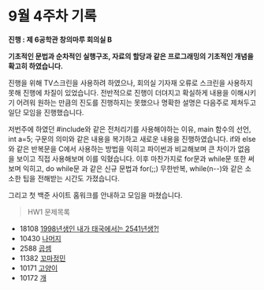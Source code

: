 # 9월 4주차 기록
**진행 : 제 6공학관 창의마루 회의실 B**

**기초적인 문법과 순차적인 실행구조, 자료의 할당과 같은 프로그래밍의 기초적인 개념을 확고히 하였습니다.**

진행을 위해 TV스크린을 사용하려 하였으나, 회의실 기자재 오류로 스크린을 사용하지 못해 진행에 차질이 있었습니다.
전반적으로 진행이 더뎌지고 확실하게 내용을 이해시키기 어려워 원하는 만큼의 진도를 진행하지는 못했으나 명확한 설명은 다음주로 제쳐두고 일단 모임을 진행했습니다.

저번주에 하였던 #include와 같은 전처리기를 사용해야하는 이유, main 함수의 선언, int a=5; 구문의 의미와 같은 내용을 복기하고 새로운 내용을 진행하였습니다.
if와 else 와 같은 반복문을 C에서 사용하는 방법을 익히고 파이썬과 비교해보며 큰 차이가 없음을 보이고 직접 사용해보며 이를 익혔습니다.
이후 마찬가지로 for문과 while문 또한 써보며 익히고, do while문 과 같은 신규 문법과 for(;;) 무한반복, while(n--)와 같은 소소한 팁을 전해받는 시간도 가졌습니다.

그리고 첫 백준 사이트 홈워크를 안내하고 모임을 마쳤습니다.

> HW1 문제목록
- 18108 [1998년생인 내가 태국에서는 2541년생?!](https://www.acmicpc.net/problem/18108)
- 10430 [나머지](https://www.acmicpc.net/problem/10430)
- 2588 [곱셈](https://www.acmicpc.net/problem/2588)
- 11382 [꼬마정민](https://www.acmicpc.net/problem/11382)
- 10171 [고양이](https://www.acmicpc.net/problem/10171)
- 10172 [개](https://www.acmicpc.net/problem/10172)
